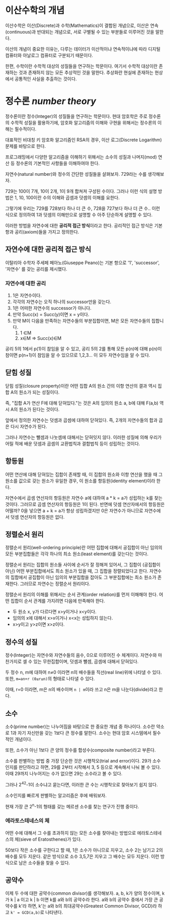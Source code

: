 # 이산수학의 개념
이산수학은 이산(Discrete)과 수학(Mathematics)이 결합된 개념으로, 이산은 연속(continuous)과 반대되는 개념으로, 서로 구별될 수 있는 부분들로 이루어진 것을 말한다.

이산의 개념이 중요한 이유는, 다루는 데이터가 이산적이냐 연속적이냐에 따라 디지털 컴퓨터와 아날로그 컴퓨터로 구분되기 때문이다.

한편, 수학이란 수학적 대상의 성질들을 연구하는 학문이다. 여기서 수학적 대상이란 존재하는 것과 존재하지 않는 모든 추상적인 것을 말한다. 추상화란 현실에 존재하는 현상에서 공통적인 사실을 추출하는 것이다.

# 정수론 *number theory*
정수론이란 정수(Integer)의 성질들을 연구하는 학문이다. 현대 암호학은 주로 정수론의 수학적 성질을 활용하기에, 암호화 알고리즘의 이해와 구현을 위해서는 정수론의 이해는 필수적이다.

대표적인 비대칭 키 암호화 알고리즘인 RSA의 경우, 이산 로그(Discrete Logarithm) 문제를 바탕으로 한다.

프로그래밍에서 다양한 알고리즘을 이해하기 위해서는 소수의 성질과 나머지(mod) 연산 등 정수론의 기본적인 사항들을 이해하여야 한다.

자연수(natural number)와 정수의 간단한 성질들을 살펴보자. 729라는 수를 생각해보자.

729는 100이 7개, 10이 2개, 1이 9개 합쳐져 구성된 수이다. 그러나 이런 식의 설명 방법은 1, 10, 100이란 수의 이해와 곱셈과 덧셈의 이해를 요한다.

그렇기에 우리는 729를 728보다 하나 더 큰 수, 728을 727보다 하나 더 큰 수.. 이런 식으로 정의하여 1과 덧셈의 이해만으로 설명할 수 아주 단순하게 설명할 수 있다.

이러한 방법을 자연수에 대한 **공리적 접근 방식**이라고 한다. 공리적인 접근 방식은 기본항과 공리(axiom)들을 가지고 정의한다.

## 자연수에 대한 공리적 접근 방식
이탈리아 수학자 주세페 페아노(Giuseppe Peano)는 기본 항으로 '1', 'successor', '자연수' 를 갖는 공리를 제시했다.

### 자연수에 대한 공리

 1. 1은 자연수이다.
 2. 각각의 자연수는 오직 하나의 successor만을 갖는다.
 3. 1은 어떠한 자연수의 successor가 아니다.
 4. 만약 Succ(x) = Succ(y)이면 x = y이다.
 5. 만약 M이 다음을 만족하는 자연수들의 부분집합이면, M은 모든 자연수들의 집합니다.
	 1. 1 ∈M
	 2. x∈M => Succ(x)∈M

공리 5의 1에서 p(1)이 참임을 알 수 있고, 공리 5의 2를 통해 모든 p(n)에 대해 p(n)이 참이면 p(n+1)이 참임을 알 수 있으므로 1,2,3... 이 모두 자연수임을 알 수 있다.

## 닫힘 성질
닫힘 성질(closure property)이란 어떤 집합 A의 원소 간의 이항 연산의 결과 역시 집합 A의 원소가 되는 성질이다.

즉, "집합 A가 연산 F에 대해 닫혀있다."는 것은 A의 임의의 원소 a, b에 대해 F(a,b) 역시 A의 원소가 된다는 것이다.

앞에서 정의한 자연수는 덧셈과 곱셈에 대하여 닫혀있다. 즉, 2개의 자연수들의 합과 곱은 다시 자연수가 된다.

그러나 자연수는 뺄셈과 나눗셈에 대해서는 닫혀잇지 않다. 이러한 성질에 의해 우리가 어릴 적에 배운 덧셈과 곱셈의 교환법칙과 결합법칙 등이 성립하는 것이다.

## 항등원
어떤 연산에 대해 닫혀있는 집합이 존재할 때, 이 집합의 원소와 이항 연산을 했을 때 그 원소를 값으로 갖는 원소가 유일한 경우, 이 원소를 항등원(identity element)이라 한다.

자연수에서 곱셈 연산자의 항등원은 자연수 a에 대하여 a * k = a가 성립하는 k를 찾는 것이다. 그러므로 곱셈 연산자의 항등원은 1이 된다. 반면에 덧셈 연산자에서의 항등원은 어떨까? 0을 넣으면 a + k = a가 항상 성립하겠지만 0은 자연수가 아니므로 자연수에서 덧셈 연산자의 항등원은 없다.

## 정렬순서 원리
정렬순서 원리(well-ordering principle)란 어떤 집합에 대해서 공집합이 아닌 임의의 모든 부분집합들은 각각 하나의 최소 원소(least element)를 갖는다는 것이다.

정렬순서 원리는 집합의 원소들 사이에 순서가 잘 정해져 있어서, 그 집합이 (공집합이 아닌) 어떤 부분집합에서도 최소 원소가 있을 때, 그 집합을 정렬되었다고 한다. 자연수의 집합에서 공집합이 아닌 임의의 부분집합을 잡아도 그 부분집합에는 최소 원소가 존재한다. 그러므로 자연수는 정렬순서 원리이다.

정렬순서 원리의 이해를 위해서는 순서 관계(order relation)를 먼저 이해해야 한다. 어떤 집합이 순서 관계를 가지려면 다음에 만족해야 한다.

- 두 원소 x, y가 다르다면 x>y이거나 x<y이다.
- 임의의 x에 대해서 x>x이거나 x<x는 성립하지 않는다.
- x>y이고 y>z이면 x>z이다.

## 정수의 성질
정수(Integer)는 자연수와 자연수들의 음수, 0으로 이루어진 수 체계이다. 자연수와 마찬가지로 셀 수 있는 무한집합이며, 덧셈과 뺄셈, 곱셈에 대해서 닫혀있다.

두 정수 n, m에 대하여 n≠0 이라면 n의 배수들을 직선(real line)위에 나타낼 수 있다. 또한, `m=an+r (0≤r≤n)`의 형태로 나타낼 수 있다.

이때, r=0 이라면, m은 n의 배수이며 `n | m`이라 쓰고 n은 m을 나눈다(divide)라고 한다.

## 소수
소수(prime number)는 나누어짐을 바탕으로 한 중요한 개념 중 하나이다. 소수란 약소로 1과 자기 자신만을 갖는 1보다 큰 정수를 말한다. 소수는 현대 암호 시스템에서 필수적인 개념이다.

또한, 소수가 아닌 1보다 큰 양의 정수를 합성수(composite number)라고 부른다.

소수를 판별하는 방법 중 가장 단순한 것은 시행착오(trial and error)이다. 29가 소수인지를 판단하라고 하면, 29를 2부터 시작해서 3, 5 등으로 계속해서 나눠 볼 수 있다. 이때 29까지 나누어지는 수가 없으면 29는 소수라고 볼 수 있다.

그러나 2<sup>42</sup>-1이 소수냐고 묻는다면, 이러한 큰 수는 시행착오로 찾아보기 쉽지 않다.

소수인지를 빠르게 판별하는 알고리즘은 후에 배워보자.

현재 가장 큰 2<sup>n</sup>-1의 형태를 갖는 메르센 소수를 찾는 연구가 진행 중이다.

### 에라토스테네스의 체
어떤 수에 대해서 그 수를 초과하지 않는 모든 소수를 찾아내는 방법으로 에라토스테네스의 체(sieve of Eratosthenes)가 있다.

50보다 작은 소수를 구한다고 할 때, 1은 소수가 아니므로 지우고, 소수 2는 남기고 2의 배수를 모두 지운다. 같은 방식으로 소수 3,5,7은 지우고 그 배수는 모두 지운다. 이런 방식으로 남은 소수들을 찾을 수 있다.

## 공약수
이제 두 수에 대한 공약수(common divisor)를 생각해보자. a, b, k가 양의 정수이며, k가 k | a 이고 k | b 이면 k를 a와 b의 공약수라 한다. a와 b의 공약수 중에서 가장 큰 공약수를 k'라 하면, k'는 a와 b의 최대공약수(Greatest Common Divisor, GCD)라 하고 `k' = GCD(a,b)`로 나타낸다.